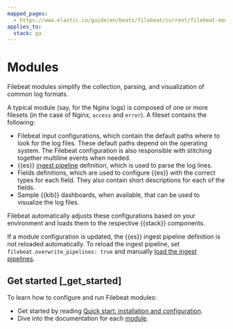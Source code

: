 ```yaml
---
mapped_pages:
  - https://www.elastic.co/guide/en/beats/filebeat/current/filebeat-modules-overview.html
applies_to:
  stack: ga
---
```


# Modules

Filebeat modules simplify the collection, parsing, and visualization of common log formats.

A typical module (say, for the Nginx logs) is composed of one or more filesets (in the case of Nginx, `access` and `error`). A fileset contains the following:

* Filebeat input configurations, which contain the default paths where to look for the log files. These default paths depend on the operating system. The Filebeat configuration is also responsible with stitching together multiline events when needed.
* {{es}} [ingest pipeline](docs-content://manage-data/ingest/transform-enrich/ingest-pipelines.md) definition, which is used to parse the log lines.
* Fields definitions, which are used to configure {{es}} with the correct types for each field. They also contain short descriptions for each of the fields.
* Sample {{kib}} dashboards, when available, that can be used to visualize the log files.

Filebeat automatically adjusts these configurations based on your environment and loads them to the respective {{stack}} components.

If a module configuration is updated, the {{es}} ingest pipeline definition is not reloaded automatically. To reload the ingest pipeline, set `filebeat.overwrite_pipelines: true` and manually [load the ingest pipelines](/reference/filebeat/load-ingest-pipelines.md).


## Get started [_get_started]

To learn how to configure and run Filebeat modules:

* Get started by reading [Quick start: installation and configuration](/reference/filebeat/filebeat-installation-configuration.md).
* Dive into the documentation for each [module](/reference/filebeat/filebeat-modules.md).

